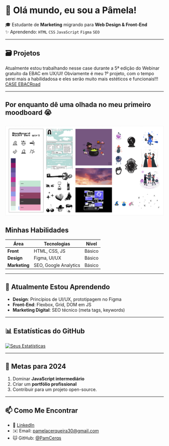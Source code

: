 # 👋 Olá mundo, eu sou a Pâmela!

🎓 Estudante de **Marketing** migrando para **Web Design & Front-End**  
✨ Aprendendo: `HTML` `CSS` `JavaScript` `Figma` `SEO`

---

## 🗃️ **Projetos**  
Atualmente estou trabalhando nesse case durante a 5ª edição do Webinar gratuito da EBAC em UX/UI!
Obviamente é meu 1º projeto, com o tempo serei mais a habilidadosa e eles serão muito mais estéticos e funcionais!!!
[CASE EBACRoad](https://www.figma.com/slides/F6T3VTUbpYOpLdfeJcJ0TI/EBACROADpamelacerqueira?node-id=1-69&t=E71BOexsfd7uaL4u-1)

---

## Por enquanto dê uma olhada no meu primeiro moodboard 😭
![Meu Moodboard](/images/p.jpg)
---
## **Minhas Habilidades**  
| Área       | Tecnologias           | Nível        |  
|------------|-----------------------|-------------|  
| **Front**  | HTML, CSS, JS         | Básico |  
| **Design** | Figma, UI/UX          | Básico      |  
| **Marketing** | SEO, Google Analytics | Básico      |  

---
## 🌱 **Atualmente Estou Aprendendo**
- **Design**: Princípios de UI/UX, prototipagem no Figma  
- **Front-End**: Flexbox, Grid, DOM em JS  
- **Marketing Digital**: SEO técnico (meta tags, keywords)
  
---

## 📊 **Estatísticas do GitHub**
[![Seus Estatísticas](https://github-readme-stats.vercel.app/api?username=seunome&show_icons=true&theme=dracula)](https://github.com/seunome)

---

## 🎯 **Metas para 2024**
1. Dominar **JavaScript intermediário**  
2. Criar um **portfólio profissional**  
3. Contribuir para um projeto open-source.

---

## 📫 **Como Me Encontrar**
- 💼 [LinkedIn](https://www.linkedin.com/in/pamelasousacerq/)  
- ✉️ Email: pamelacerqueira30@gmail.com
- 🐱 GitHub: [@PamCerqs](https://github.com/PamCerqs) 


